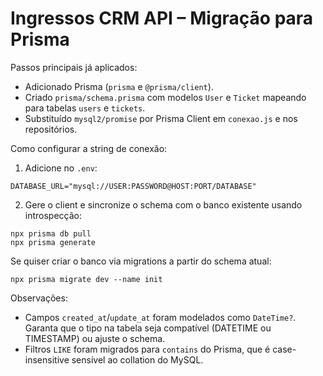 # Ingressos CRM API – Migração para Prisma

Passos principais já aplicados:

- Adicionado Prisma (`prisma` e `@prisma/client`).
- Criado `prisma/schema.prisma` com modelos `User` e `Ticket` mapeando para tabelas `users` e `tickets`.
- Substituído `mysql2/promise` por Prisma Client em `conexao.js` e nos repositórios.

Como configurar a string de conexão:

1. Adicione no `.env`:

```
DATABASE_URL="mysql://USER:PASSWORD@HOST:PORT/DATABASE"
```

2. Gere o client e sincronize o schema com o banco existente usando introspecção:

```
npx prisma db pull
npx prisma generate
```

Se quiser criar o banco via migrations a partir do schema atual:

```
npx prisma migrate dev --name init
```

Observações:

- Campos `created_at`/`update_at` foram modelados como `DateTime?`. Garanta que o tipo na tabela seja compatível (DATETIME ou TIMESTAMP) ou ajuste o schema.
- Filtros `LIKE` foram migrados para `contains` do Prisma, que é case-insensitive sensível ao collation do MySQL.

